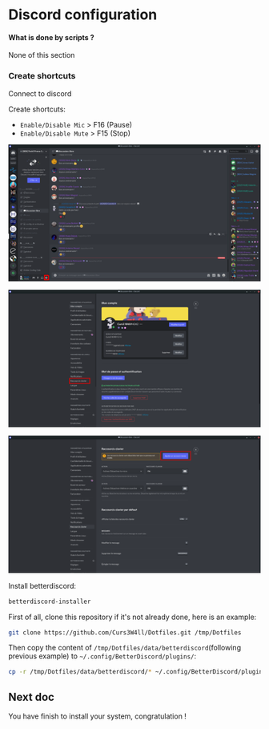 # Discord configuration

#### What is done by scripts ?

None of this section

### Create shortcuts

Connect to discord

Create shortcuts:

- `Enable/Disable Mic` > F16 (Pause)
- `Enable/Disable Mute` > F15 (Stop)

![Discord settings](img/discord_settings.png)

![Discord shortcuts](img/discord_shortcuts.png)

![Discord new shortcut](img/discord_add-new.png)

Install betterdiscord:

```bash
betterdiscord-installer
```

First of all, clone this repository if it's not already done, here is an example:

```bash
git clone https://github.com/Curs3W4ll/Dotfiles.git /tmp/Dotfiles
```

Then copy the content of `/tmp/Dotfiles/data/betterdiscord`(following previous example) to `~/.config/BetterDiscord/plugins/`:

```bash
cp -r /tmp/Dotfiles/data/betterdiscord/* ~/.config/BetterDiscord/plugins/
```

## Next doc

You have finish to install your system, congratulation !
